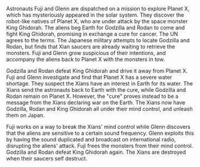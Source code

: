 <!-- Monster Zero (1965) -->

Astronauts Fuji and Glenn are dispatched on a mission to explore Planet X, which has mysteriously appeared in the solar system. They discover the robot-like natives of Planet X, who are under attack by the space monster King Ghidorah. The aliens beg Earth for Godzilla and Rodan to come and fight King Ghidorah, promising in exchange a cure for cancer. The UN agrees to the terms. The Japanese military attempts to locate Godzilla and Rodan, but finds that Xian saucers are already waiting to retrieve the monsters. Fuji and Glenn grow suspicious of their intentions, and accompany the aliens back to Planet X with the monsters in tow.

Godzilla and Rodan defeat King Ghidorah and drive it away from Planet X. Fuji and Glenn investigate and find that Planet X has a severe water shortage. They suspect the Xians have an interest in Earth for its water. The Xians send the astronauts back to Earth with the cure, while Godzilla and Rodan remain on Planet X. However, the "cure" proves instead to be a message from the Xians declaring war on the Earth. The Xians now have Godzilla, Rodan and King Ghidorah all under their mind control, and unleash them on Japan.

Fuji works on a way to break the Xians' mind control while Glenn discovers that the aliens are sensitive to a certain sound frequency. Glenn exploits this by having the sound duplicated and broadcast on international radio, disrupting the aliens' attack. Fuji frees the monsters from their mind control. Godzilla and Rodan defeat King Ghidorah again. The Xians are destroyed when their saucers self destruct.